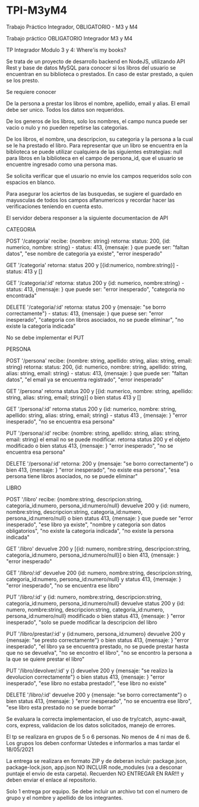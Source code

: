 # TPI-M3yM4
Trabajo Práctico Integrador, OBLIGATORIO - M3 y M4

Trabajo práctico OBLIGATORIO Integrador M3 y M4

TP Integrador Modulo 3 y 4: Where'is my books?



Se trata de un proyecto de desarrollo backend en NodeJS, utilizando API Rest y base de datos MySQL para conocer si los libros del usuario se encuentran en su biblioteca o prestados. En caso de estar prestado, a quien se los presto.



Se requiere conocer



De la persona a prestar los libros el nombre, apellido, email y alias. El email debe ser unico. Todos los datos son requeridos.

De los generos de los libros, solo los nombres, el campo nunca puede ser vacio o nulo y no pueden repetirse las categorias.

De los libros, el nombre, una descripcion, su categoria y la persona a la cual se le ha prestado el libro. Para representar que un libro se encuentra en la biblioteca se puede utilizar cualquiera de las siguientes estrategias: null para libros en la biblioteca en el campo de persona_id, que el usuario se encuentre ingresado como una persona mas.



Se solicita verificar que el usuario no envie los campos requeridos solo con espacios en blanco.

Para asegurar los aciertos de las busquedas, se sugiere el guardado en mayusculas de todos los campos alfanumericos y recordar hacer las verificaciones teniendo en cuenta esto.



El servidor debera responser a la siguiente documentacion de API



CATEGORIA



POST '/categoria' recibe: {nombre: string} retorna: status: 200, {id: numerico, nombre: string} - status: 413, {mensaje: <descripcion del error>} que puede ser: "faltan datos", "ese nombre de categoria ya existe", "error inesperado"



GET '/categoria' retorna: status 200  y [{id:numerico, nombre:string}]  - status: 413 y []



GET '/categoria/:id' retorna: status 200 y {id: numerico, nombre:string} - status: 413, {mensaje: <descripcion del error>} que puede ser: "error inesperado", "categoria no encontrada"



DELETE '/categoria/:id' retorna: status 200 y {mensaje: "se borro correctamente"} - status: 413, {mensaje: <descripcion del error>} que puese ser: "error inesperado", "categoria con libros asociados, no se puede eliminar", "no existe la categoria indicada"



No se debe implementar el PUT







PERSONA



POST '/persona' recibe: {nombre: string, apellido: string, alias: string, email: string} retorna: status: 200, {id: numerico, nombre: string, apellido: string, alias: string, email: string} - status: 413, {mensaje: <descripcion del error>} que puede ser: "faltan datos", "el email ya se encuentra registrado", "error inesperado"



GET '/persona' retorna status 200 y [{id: numerico, nombre: string, apellido: string, alias: string, email; string}] o bien status 413 y []



GET '/persona/:id' retorna status 200 y {id: numerico, nombre: string, apellido: string, alias: string, email; string} - status 413 , {mensaje: <descripcion del error>} "error inesperado", "no se encuentra esa persona"



PUT '/persona/:id' recibe: {nombre: string, apellido: string, alias: string, email: string} el email no se puede modificar. retorna status 200 y el objeto modificado o bien status 413, {mensaje: <descripcion del error>} "error inesperado", "no se encuentra esa persona"



DELETE '/persona/:id' retorna: 200 y {mensaje: "se borro correctamente"} o bien 413, {mensaje: <descripcion del error>} "error inesperado", "no existe esa persona", "esa persona tiene libros asociados, no se puede eliminar"





LIBRO



POST '/libro' recibe: {nombre:string, descripcion:string, categoria_id:numero, persona_id:numero/null} devuelve 200 y {id: numero, nombre:string, descripcion:string, categoria_id:numero, persona_id:numero/null} o bien status 413,  {mensaje: <descripcion del error>} que puede ser "error inesperado", "ese libro ya existe", "nombre y categoria son datos obligatorios", "no existe la categoria indicada", "no existe la persona indicada"



GET '/libro' devuelve 200 y [{id: numero, nombre:string, descripcion:string, categoria_id:numero, persona_id:numero/null}] o bien 413, {mensaje: <descripcion del error>} "error inesperado"



GET '/libro/:id' devuelve 200 {id: numero, nombre:string, descripcion:string, categoria_id:numero, persona_id:numero/null} y status 413, {mensaje: <descripcion del error>} "error inesperado", "no se encuentra ese libro"



PUT '/libro/:id' y {id: numero, nombre:string, descripcion:string, categoria_id:numero, persona_id:numero/null} devuelve status 200 y {id: numero, nombre:string, descripcion:string, categoria_id:numero, persona_id:numero/null} modificado o bien status 413, {mensaje: <descripcion del error>} "error inesperado",  "solo se puede modificar la descripcion del libro



PUT '/libro/prestar/:id' y {id:numero, persona_id:numero} devuelve 200 y {mensaje: "se presto correctamente"} o bien status 413, {mensaje: <descripcion del error>} "error inesperado", "el libro ya se encuentra prestado, no se puede prestar hasta que no se devuelva", "no se encontro el libro", "no se encontro la persona a la que se quiere prestar el libro"



PUT '/libro/devolver/:id' y {} devuelve 200 y {mensaje: "se realizo la devolucion correctamente"} o bien status 413, {mensaje: <descripcion del error>} "error inesperado", "ese libro no estaba prestado!", "ese libro no existe"





DELETE '/libro/:id' devuelve 200 y {mensaje: "se borro correctamente"}  o bien status 413, {mensaje: <descripcion del error>} "error inesperado", "no se encuentra ese libro", "ese libro esta prestado no se puede borrar"







Se evaluara la correcta implementacion, el uso de try/catch, async-await, cors, express, validacion de los datos solicitados, manejo de errores.

El tp se realizara en grupos de 5 o 6 personas. No menos de 4 ni mas de 6. Los grupos los deben conformar Ustedes e informarlos a mas tardar el 18/05/2021

La entrega se realizara en formato ZIP y de deberan incluir: package.json, package-lock.json, app.json NO INCLUIR node_modules (va a desconar puntaje el envio de esta carpeta). Recuerden NO ENTREGAR EN RAR!!! y deben enviar el enlace al repositorio.

Solo 1 entrega por equipo. Se debe incluir un archivo txt con el numero de grupo y el nombre y apellido de los integrantes.

